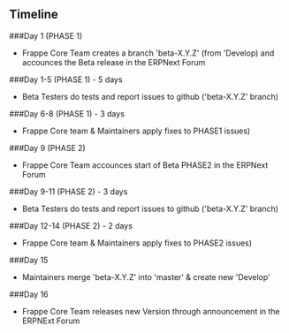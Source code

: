 ## Timeline

###Day 1 (PHASE 1)  
- Frappe Core Team creates a branch 'beta-X.Y.Z' (from 'Develop) and accounces the Beta release in the ERPNext Forum

###Day 1-5 (PHASE 1) - 5 days  
- Beta Testers do tests and report issues to github ('beta-X.Y.Z' branch)

###Day 6-8 (PHASE 1) - 3 days
- Frappe Core team & Maintainers apply fixes to PHASE1 issues)

###Day 9 (PHASE 2)  
- Frappe Core Team accounces start of Beta PHASE2 in the ERPNext Forum

###Day 9-11 (PHASE 2) - 3 days  
- Beta Testers do tests and report issues to github ('beta-X.Y.Z' branch)

###Day 12-14 (PHASE 2) - 2 days  
- Frappe Core team & Maintainers apply fixes to PHASE2 issues)

###Day 15  
- Maintainers merge 'beta-X.Y.Z' into 'master' & create new 'Develop'

###Day 16
- Frappe Core Team releases new Version through announcement in the ERPNExt Forum
  
  
  
